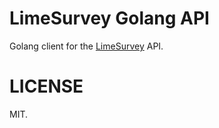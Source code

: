 # LimeSurvey Golang API

Golang client for the [LimeSurvey](https://limesurvey.org) API.

# LICENSE

MIT.


